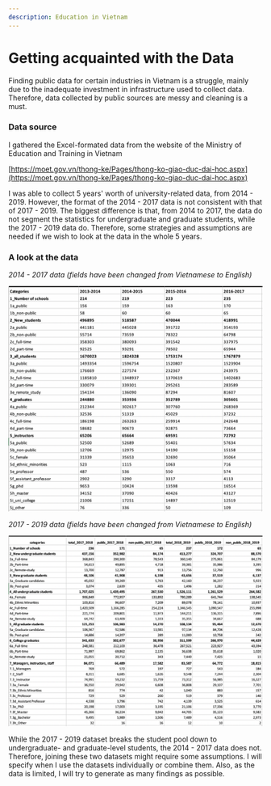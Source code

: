 ```yaml
---
description: Education in Vietnam
---
```


# Getting acquainted with the Data

Finding public data for certain industries in Vietnam is a struggle, mainly due to the inadequate investment in infrastructure used to collect data. Therefore, data collected by public sources are messy and cleaning is a must.

### Data source

I gathered the Excel-formated data from the website of the Ministry of Education and Training in Vietnam

[https://moet.gov.vn/thong-ke/Pages/thong-ko-giao-duc-dai-hoc.aspx](https://moet.gov.vn/thong-ke/Pages/thong-ko-giao-duc-dai-hoc.aspx)

I was able to collect 5 years' worth of university-related data, from 2014 - 2019. However, the format of the 2014 - 2017 data is not consistent with that of 2017 - 2019. The biggest difference is that, from 2014 to 2017, the data do not segment the statistics for undergraduate and graduate students, while the 2017 - 2019 data do. Therefore, some strategies and assumptions are needed if we wish to look at the data in the whole 5 years.

### A look at the data

_2014 - 2017 data \(fields have been changed from Vietnamese to English\)_

![Source: Vietnam Ministry of Education and Training](../.gitbook/assets/screen-shot-2021-06-26-at-3.02.31-pm.png)

_2017 - 2019 data \(fields have been changed from Vietnamese to English\)_

![Source: Vietnam Ministry of Education and Training](../.gitbook/assets/screen-shot-2021-06-26-at-3.03.51-pm.png)

While the 2017 - 2019 dataset breaks the student pool down to undergraduate- and graduate-level students, the 2014 - 2017 data does not. Therefore, joining these two datasets might require some assumptions. I will specify when I use the datasets individually or combine them. Also, as the data is limited, I will try to generate as many findings as possible. 

